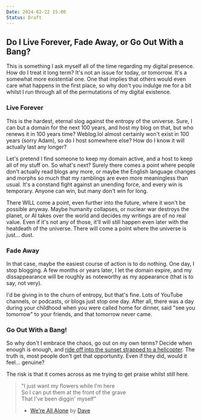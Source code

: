 ```yaml
---
Date: 2024-02-22 15:00
Status: Draft
---
```


## Do I Live Forever, Fade Away, or Go Out With a Bang?
This is something I ask myself all of the time regarding my digital presence. How do I treat it long term? It's not an issue for today, or tomorrow. It's a somewhat more existential one. One that implies that others would even care what happens in the first place, so why don't you indulge me for a bit whilst I run through all of the permutations of my digital existence.

### Live Forever
This is the hardest, eternal slog against the entropy of the universe. Sure, I can but a domain for the next 100 years, and host my blog on that, but who renews it in 100 years time? Weblog.lol almost certainly won't exist in 100 years (sorry Adam), so do I host somewhere else? How do I know it will actually last any longer?

Let's pretend I find someone to keep my domain active, and a host to keep all of my stuff on. So what's next? Surely there comes a point where people don't actually read blogs any more, or maybe the English language changes and morphs so much that my ramblings are even more meaningless than usual. It's a constand fight against an unending force, and every win is temporary. Anyone can win, but many don't win for long.

There WILL come a point, even further into the future, where it won't be possible anyway. Maybe humanity collapses, or nuclear war destroys the planet, or AI takes over the world and decides my writings are of no real value. Even if it's not any of those, it'll will still happen even later with the heatdeath of the universe. There will come a point where the universe is just... dust.

### Fade Away
In that case, maybe the easiest course of action is to do nothing. One day, I stop blogging. A few months or years later, I let the domain expire, and my dissappearance will be roughly as noteworthy as my appearance (that is to say, not very).

I'd be giving in to the churn of entropy, but that's fine. Lots of YouTube channels, or podcasts, or blogs just stop one day. After all, there was a day during your childhood when you were called home for dinner, said "see you tomorrow" to your friends, and that tomorrow never came.

### Go Out With a Bang!
So why don't I embrace the chaos, go out on my own terms? Decide when enough is enough, and [ride off into the sunset strapped to a helicopter](https://www.youtube.com/watch?v=7DKv5H5Frt0). The truth is, most people don't get that opportunity. Even if they did, would it feel... genuine? 

The risk is that it comes across as me trying to get praise whilst still here.

> "I just want my flowers while I'm here  
> So I can put them at the front of the grave  
> That I've been diggin' myself"  
> - [We're All Alone](https://song.link/y/DrLuMZoAcN8) by [Dave](https://www.wikiwand.com/en/Dave_(rapper))